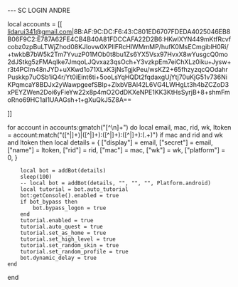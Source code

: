 --- SC LOGIN ANDRE

local accounts = [[
lidarui341@gmail.com|8B:AF:9C:DC:F6:43:C801ED6707FDEDA4025046EB8B06F9C2:E787A62FE4CB4B40A81FDCCAFA22D2B6:HKwlXYN449mKtfRcvfcobz0zpBuLTWjZhod08KJIovw0XPIlFRcHlWMmMP\/hufK0MsECmgiblH0Ri\/+twkbB7bW5k2Tm7YvuzP01MOb0t8bu1Zs6YX5Vsx97HvxX8wYusgcQ0mo2dJStkg5zFMAqIke7JmqoLJQvxaz3qsOch+Y3vzkpEm7eiChXLz0iku+Jysw+r3t4PClm48nJYD+uXKwd1o71XLxK3jNsTgjkPeu\/wsKZ2+65fhzyzqcQOdahrPuskkp7uOSb1iQ4r\/Yt0iEint6ti+5ooLsYqHQDt2fqdaxgUjYtj70uKjG51v736NiKPqmcaY8BDJx2yWawpgeefSBlp+ZlxbVBAl42L6VG4LWHgLt3h4bZCZoD3xPEYZWen2Doi6yFieYw22x8p4mO2OdDKXeNPE1KK3KtHsSyrjB+8+shmFmoRno69HC1aI1UAAGsh+t+gXuQkJ5Z8A==


]]


for account in accounts:gmatch("[^\n]+") do
    local email, mac, rid, wk, ltoken = account:match("([^|]+)|([^|]+):([^|]+):([^|]+):(.+)")
    if mac and rid and wk and ltoken then
        local details = {
            ["display"] = email,
            ["secret"] = email,
            ["name"] = ltoken, 
            ["rid"] = rid,
            ["mac"] = mac,
            ["wk"] = wk,
            ["platform"] = 0,
        }

        local bot = addBot(details)
        sleep(100)
        -- local bot = addBot(details, "", "", "", Platform.android)
        local tutorial = bot.auto_tutorial
        bot:getConsole().enabled = true
        if bot_bypass then
            bot.bypass_logon = true
        end
        tutorial.enabled = true
        tutorial.auto_quest = true
        tutorial.set_as_home = true
        tutorial.set_high_level = true
        tutorial.set_random_skin = true
        tutorial.set_random_profile = true
        bot.dynamic_delay = true
    end
end
